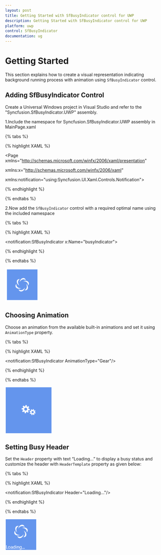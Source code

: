 ```yaml
---
layout: post
title: Getting Started with SfBusyIndicator control for UWP
description: Getting Started with SfBusyIndicator control for UWP
platform: uwp
control: SfBusyIndicator
documentation: ug
---
```


# Getting Started

This section explains how to create a visual representation indicating background running process with animation using `SfBusyIndicator` control.

## Adding SfBusyIndicator Control


Create a Universal Windows project in Visual Studio and refer to the "Syncfusion.SfBusyIndicator.UWP" assembly.

1.Include the namespace for Syncfusion.SfBusyIndicator.UWP assembly in MainPage.xaml

{% tabs %}

{% highlight XAML %}
 
<Page xmlns="http://schemas.microsoft.com/winfx/2006/xaml/presentation"

xmlns:x="http://schemas.microsoft.com/winfx/2006/xaml"

xmlns:notification="using:Syncfusion.UI.Xaml.Controls.Notification">

{% endhighlight %}

{% endtabs %}

2.Now add the `SfBusyIndicator` control with a required optimal name using the included namespace

{% tabs %}

{% highlight XAML %}

<notification:SfBusyIndicator x:Name="busyIndicator">

{% endhighlight %}

{% endtabs %}

![](SfBusyIndicator1/Winrt.png)

## Choosing Animation

Choose an animation from the available built-in animations and set it using `AnimationType` property.

{% tabs %}

{% highlight XAML %}
 
<Grid Background="CornFlowerBlue"/>

<notification:SfBusyIndicator AnimationType="Gear"/>

</Grid>

{% endhighlight %}

{% endtabs %}

![](SfBusyIndicator1/Gear.png)

## Setting Busy Header

Set the `Header` property with text “Loading…” to display a busy status and customize the header with `HeaderTemplate` property as given below:

{% tabs %}

{% highlight XAML %}
 
<Grid Background="CornFlowerBlue"/>

<notification:SfBusyIndicator Header="Loading..."/>

</Grid>

{% endhighlight %}

{% endtabs %}

![](SfBusyIndicator1/Load.png)

 